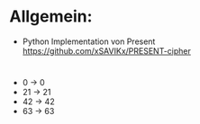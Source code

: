 # Allgemein:

* Python Implementation von Present
https://github.com/xSAVIKx/PRESENT-cipher

#
* 0 -> 0
* 21 -> 21 
* 42 -> 42
* 63 -> 63